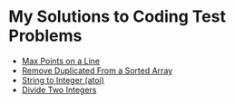 # My Solutions to Coding Test Problems

* [Max Points on a Line](MaxPoints.js)
* [Remove Duplicated From a Sorted Array](RemoveDuplicatesFromASortedArray.js)
* [String to Integer (atoi)](StringToInteger.js)
* [Divide Two Integers](DivideTwoIntegers.js)

